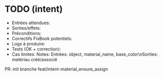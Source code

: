 ﻿# TODO (intent)
- Entrées attendues:
- Sorties/effets:
- Préconditions:
- Correctifs FixBook potentiels:
- Logs à produire:
- Tests (OK + correction):
- Cas limites:
Notes: Entrées: object, material_name, base_color\nSorties: matériau créé/associé

PR: init branche feat/intent-material_ensure_assign
